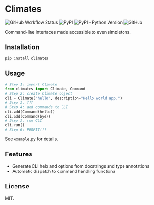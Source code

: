 Climates
========

![GitHub Workflow Status](https://img.shields.io/github/workflow/status/lggruspe/climates/Python%20package)
![PyPI](https://img.shields.io/pypi/v/climates)
![PyPI - Python Version](https://img.shields.io/pypi/pyversions/climates)
![GitHub](https://img.shields.io/github/license/lggruspe/climates)

Command-line interfaces made accessible to even simpletons.

Installation
------------

```bash
pip install climates
```

Usage
-----

```python
# Step 1: import Climate
from climates import Climate, Command
# Step 2: create Climate object
cli = Climate("hello", description="Hello world app.")
# Step 3: ???
# Step 4: add commands to CLI
cli.add(Command(hello))
cli.add(Command(bye))
# Step 5: run CLI
cli.run()
# Step 6: PROFIT!!!
```

See `example.py` for details.

Features
--------

- Generate CLI help and options from docstrings and type annotations
- Automatic dispatch to command handling functions

License
-------

MIT.
